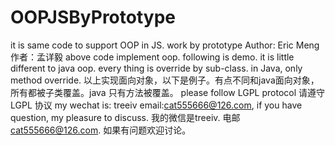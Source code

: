 # OOPJSByPrototype
it is same code to support OOP in JS. work by prototype
Author: Eric Meng
	作者：孟详毅
	above code implement oop. following is demo. it is little different to java oop. every thing is override by sub-class. in Java, only method override.
	以上实现面向对象，以下是例子。有点不同和java面向对象，所有都被子类覆盖。java 只有方法被覆盖。
	please follow LGPL protocol
	请遵守 LGPL 协议
	my wechat is: treeiv email:cat555666@126.com, if you have question, my pleasure to discuss.
	我的微信是treeiv. 电邮 cat555666@126.com. 如果有问题欢迎讨论。
